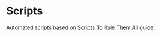 Scripts
=====

Automated scripts based on [Scripts To Rule Them All](https://github.com/github/scripts-to-rule-them-all) guide.